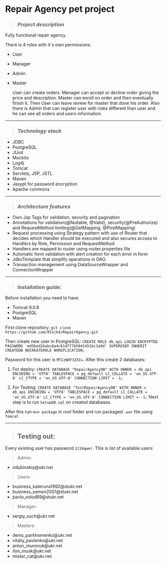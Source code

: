 # Repair Agency pet project
>### _Project description_
Fully functional repair agency. 

There is 4 roles with it`s own permissions:
* User
* Manager
* Admin
* Master

    User can create orders.
 Manager can accept or decline order giving the price and description. 
 Master can enroll on order and then eventually finish it.
 Then User can leave review for master that done his order. 
 Also there is Admin that can register user with roles different 
 than user and he can see all orders and users information.
___
>### _Technology stack_
* JDBC
* PostgreSQL
* JUnit
* Mockito
* Log4j
* Tomcat
* Servlets, JSP, JSTL
* Maven
* Jasypt for password encryption
* Apache commons
___
>### _Architecture features_
* Own Jsp Tags for validation, security and pagination
* Annotations for validation(@Nullable, @Valid), security(@PreAuthorize) and RequestMethod limiting(@GetMapping, @PostMapping)
* Request processing using Strategy pattern with
 use of Router that decides which Handler should be 
 executed and also secures access to Handlers by Role, Permission and RequestMethod
* Handlers are mapped to router using router.properties file
* Automatic form validation with alert creation for each error in form
* JdbcTemplate that simplify operations in DAO.
* Transaction management using DataSourceWrapper and ConnectionWrapper

___
>### Installation guide:
Before installation you need to have:
* Tomcat 9.0.6
* PostgreSQL
* Maven

First clone repository:
`git clone https://github.com/0lejk4/RepairAgency.git`

Then create new user in PostgreSQL:
`CREATE ROLE db_api LOGIN
   ENCRYPTED PASSWORD 'md5bed26abc8a4c61df77b5045451bc3a9d'
   SUPERUSER INHERIT CREATEDB NOCREATEROLE NOREPLICATION;`
   
Password for this user is `MTIzNHF3ZXI=`.
After this create 2 databases:

1. For deploy:
`CREATE DATABASE "RepairAgencyDB"
     WITH OWNER = db_api
          ENCODING = 'UTF8'
          TABLESPACE = pg_default
          LC_COLLATE = 'en_US.UTF-8'
          LC_CTYPE = 'en_US.UTF-8'
          CONNECTION LIMIT = -1;`
          
2. For Testing:
`CREATE DATABASE "TestRepairAgencyDB"
   WITH OWNER = db_api
        ENCODING = 'UTF8'
        TABLESPACE = pg_default
        LC_COLLATE = 'en_US.UTF-8'
        LC_CTYPE = 'en_US.UTF-8'
        CONNECTION LIMIT = -1;`
Next step is to run `SetupDB.sql` on created databases.

After this run `mvn package` in root folder and run packaged `.war` file using `Tomcat`
___
>## Testing out:

Every existing user has password `1234qwer`.
This is list of available users:

> Admin:
* odubinskiy<span>@ukr.net</span>
> Users:
* business_kateruna1992<span>@stukr.net</span>
* business_semen2001<span>@stukr.net</span>
* pavlo_volod89<span>@stukr.net</span>
> Manager:
* sergiy_such<span>@ukr.net</span>
> Masters:
* denis_parkhomenko<span>@ukr.net</span>
* vitaliy_pavlenko<span>@ukr.net</span>
* anton_muronuk<span>@ukr.net</span>
* ilon_musk<span>@ukr.net</span>
* mister_cat<span>@ukr.net</span>

